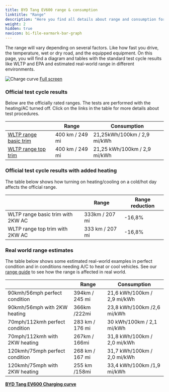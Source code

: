 ```yaml
---
title: BYD Tang EV600 range & consumption
linktitle: "Range"
description: "Here you find all details about range and consumption for BYD Tang EV600."
weight: 2
hidden: true
navicon: bi-file-earmark-bar-graph
---
```

<!-- markdownlint-disable MD033 -->
<!-- markdownlint-disable MD010 -->

The range will vary depending on several factors. Like how fast you drive, the temperature, wet or dry road, and the equipped equipment. On this page, you will find a diagram and tables with the standard test cycle results like WLTP and EPA and estimated real-world range in different environments.

<img class="img-fluid" alt="Charge curve" src="/images//nb-NO/models/byd/tang/tang_ev600/range.svg"/>
<a href="/images/nb-NO/models/byd/tang/tang_ev600/range.svg">Full screen</a>

### Official test cycle results

Below are the officially rated ranges. The tests are performed with the heating/AC turned off. Click on the links in the table for more details about test procedures.

<div class="table-responsive">
<table class="table table-striped border">
	<thead>
		<tr>
			<th>
			</th>
			<th>
				Range
			</th>
			<th>
				Consumption
			</th>
		</tr>
	</thead>
	<tbody>
		<tr>
			<td>
				<a href="../../../../../guides/understandingrange/wltp/ ">
					WLTP range basic trim
				</a>
			</td>
			<td>
				400 km / 249 mi
			</td>
			<td>
				21,25kWh/100km / 2,9 mi/kWh
			</td>
		</tr>
		<tr>
			<td>
				<a href="../../../../../guides/understandingrange/wltp/ ">
					WLTP range top trim
				</a>
			</td>
			<td>
				400 km / 249 mi
			</td>
			<td>
				21,25 kWh/100km / 2,9 mi/kWh
			</td>
		</tr>
	</tbody>
</table>
</div>

### Official test cycle results with added heating

The table below shows how turning on heating/cooling on a cold/hot day affects the official range.

<div class="table-responsive">
<table class="table table-striped border">
	<thead>
		<tr>
			<th>
			</th>
			<th>
				Range
			</th>
			<th>
				Range reduction
			</th>
		</tr>
	</thead>
	<tbody>
		<tr>
			<td>
				WLTP range basic trim with 2KW AC
			</td>
			<td>
				 333km / 207 mi 
			</td>
			<td>
				-16,8%
			</td>
		</tr>
		<tr>
			<td>
				WLTP range top trim with 2KW AC
			</td>
			<td>
				333 km / 207 mi
			</td>
			<td>
				-16,8%
			</td>
		</tr>
	</tbody>
</table>
</div>

### Real world range estimates

The table below shows some estimated real-world examples in perfect condition and in conditions needing A/C to heat or cool vehicles. See our [range guide](../../../../../guides/understandingrange/) to see how the range is affected in real world.

<div class="table-responsive">
<table class="table table-striped border">
	<thead>
		<tr>
			<th>
			</th>
			<th>
				Range
			</th>
			<th>
				Consumption
			</th>
		</tr>
	</thead>
	<tbody>
		<tr>
			<td>
				90kmh/56mph perfect condition
			</td>
			<td>
				394km / 245 mi
			</td>
			<td>
				21,6 kWh/100km / 2,9 mi/kWh
			</td>
		</tr>
		<tr>
			<td>
				90kmh/56mph with 2KW heating
			</td>
			<td>
				366km /222mi
			</td>
			<td>
				23,8 kWh/100km /2,6 mi/kWh 
			</td>
		</tr>
		<tr>
			<td>
				70mph/112kmh perfect condition
			</td>
			<td>
				283 km / 176 mi
			</td>
			<td>
				30 kWh/100km / 2,1 mi/kWh
			</td>
		</tr>
		<tr>
			<td>
				70mph/112kmh with 2KW heating
			</td>
			<td>
				267km / 166mi
			</td>
			<td>
				31,8 kWh/100km / 2,0 mi/kWh  
			</td>
		</tr>
		<tr>
			<td>
				120kmh/75mph perfect condition
			</td>
			<td>
				268 km / 167 mi
			</td>
			<td>
				31,7 kWh/100km / 2,0 mi/kWh
			</td>
		</tr>
		<tr>
			<td>
				120kmh/75mph with 2KW heating
			</td>
			<td>
				255 km /158mi
			</td>
			<td>
				33,4 kWh/100km /1,9 mi/kWh
			</td>
		</tr>
	</tbody>
</table>
</div>
<div class="mt-3 mb-3">
<a href="../" class="text-decoration-none text-black">
<strong><i class="bi-arrow-left"></i> BYD Tang EV600 </strong>
</a>
<a href="../chargingcurve/" class="text-decoration-none text-black float-end">
<strong>Charging curve <i class="bi-arrow-right"></i></strong>
</a>
</div>
